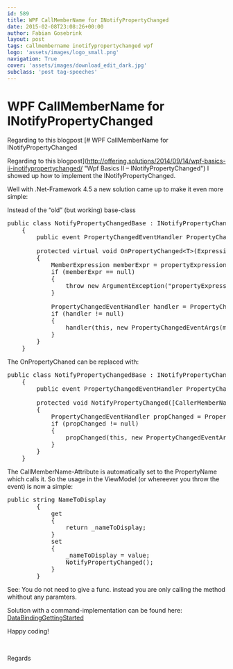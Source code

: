 ```yaml
---
id: 589
title: WPF CallMemberName for INotifyPropertyChanged
date: 2015-02-08T23:08:26+00:00
author: Fabian Gosebrink
layout: post
tags: callmembername inotifypropertychanged wpf 
logo: 'assets/images/logo_small.png'
navigation: True
cover: 'assets/images/download_edit_dark.jpg'
subclass: 'post tag-speeches'
---
```


# WPF CallMemberName for INotifyPropertyChanged

Regarding to this blogpost [# WPF CallMemberName for INotifyPropertyChanged

Regarding to this blogpost](http://offering.solutions/2014/09/14/wpf-basics-ii-inotifypropertychanged/ "Wpf Basics II – INotifyPropertyChanged") I showed up how to implement the INotifyPropertyChanged.

Well with .Net-Framework 4.5 a new solution came up to make it even more simple:

Instead of the &#8220;old&#8221; (but working) base-class

<pre class="lang:c# decode:true ">public class NotifyPropertyChangedBase : INotifyPropertyChanged
    {
        public event PropertyChangedEventHandler PropertyChanged;

        protected virtual void OnPropertyChanged&lt;T&gt;(Expression&lt;Func&lt;T&gt;&gt; propertyExpression)
        {
            MemberExpression memberExpr = propertyExpression.Body as MemberExpression;
            if (memberExpr == null)
            {
                throw new ArgumentException("propertyExpression should represent access to a member");
            }

            PropertyChangedEventHandler handler = PropertyChanged;
            if (handler != null)
            {
                handler(this, new PropertyChangedEventArgs(memberExpr.Member.Name));
            }
        }
    }</pre>

The OnPropertyChaned can be replaced with:

<pre class="lang:c# decode:true ">public class NotifyPropertyChangedBase : INotifyPropertyChanged
    {
        public event PropertyChangedEventHandler PropertyChanged;

        protected void NotifyPropertyChanged([CallerMemberName] string propertyName = null)
        {
            PropertyChangedEventHandler propChanged = PropertyChanged;
            if (propChanged != null)
            {
                propChanged(this, new PropertyChangedEventArgs(propertyName));
            }
        }
    }</pre>

The CallMemberName-Attribute is automatically set to the PropertyName which calls it. So the usage in the ViewModel (or whereever you throw the event) is now a simple:

<pre class="lang:c# decode:true ">public string NameToDisplay
        {
            get
            {
                return _nameToDisplay;
            }
            set
            {
                _nameToDisplay = value;
                NotifyPropertyChanged();
            }
        }</pre>

See: You do not need to give a func. instead you are only calling the method whithout any paramters.

Solution with a command-implementation can be found here: [DataBindingGettingStarted](http://offering.solutions/wp-content/uploads/2015/02/DataBindingGettingStarted.zip)

Happy coding!

&nbsp;

Regards
